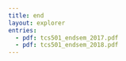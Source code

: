 ```yaml
---
title: end
layout: explorer
entries:
  - pdf: tcs501_endsem_2017.pdf
  - pdf: tcs501_endsem_2018.pdf
---
```

